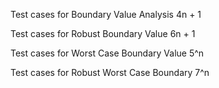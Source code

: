 Test cases for Boundary Value Analysis 4n + 1

Test cases for Robust Boundary Value 6n + 1

Test cases for Worst Case Boundary Value 5^n 

Test cases for Robust Worst Case Boundary 7^n